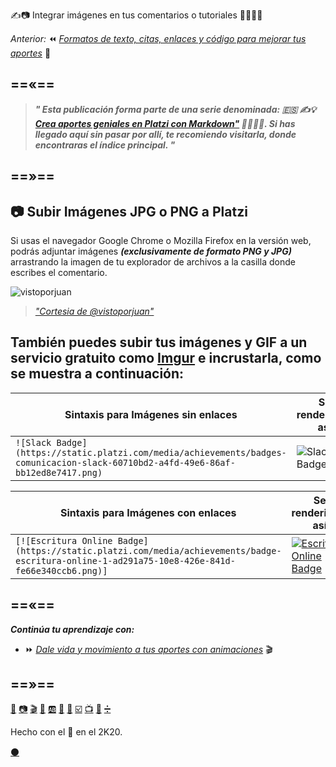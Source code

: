 
✍️📷 Integrar imágenes en tus comentarios o tutoriales 👨‍🎨👩‍🎨


_Anterior:_ ⏪ [_Formatos de texto, citas, enlaces y código para mejorar tus aportes_][url-textos] 📖


==«==
---
 
 
> _**" Esta publicación forma parte de una serie denominada: 🇪🇸 ✍️💡 [ Crea aportes geniales en Platzi con Markdown"][url-indice] 👨‍🎨👩‍🎨. Si has llegado aquí sin pasar por allí, te recomiendo visitarla, donde encontraras el índice principal. "**_


==»==
---


## 📷 Subir Imágenes JPG o PNG a Platzi


Si usas el navegador Google Chrome o Mozilla Firefox en la versión web, podrás adjuntar imágenes **_(exclusivamente de formato PNG y JPG)_** arrastrando la imagen de tu explorador de archivos a la casilla donde escribes el comentario. 


![vistoporjuan][url-img-vistoporjuan]


> [_"Cortesia de @vistoporjuan"_](https://platzi.com/comunidad/como-agrego-imagenes-en-los-comentarios/ "La idea es construir sobre el conocimiento ya existente y no inventar la rueda todos los dias ")


## También puedes subir tus imágenes y GIF a un servicio gratuito como [Imgur][url-imgur] e incrustarla, como se muestra a continuación: 



Sintaxis para Imágenes sin enlaces | Se renderizara así 
--- | -- 
`![Slack Badge](https://static.platzi.com/media/achievements/badges-comunicacion-slack-60710bd2-a4fd-49e6-86af-bb12ed8e7417.png)` | ![Slack Badge](https://static.platzi.com/media/achievements/badges-comunicacion-slack-60710bd2-a4fd-49e6-86af-bb12ed8e7417.png)


Sintaxis para Imágenes con enlaces| Se renderizara así 
--- | -- 
`[![Escritura Online Badge](https://static.platzi.com/media/achievements/badge-escritura-online-1-ad291a75-10e8-426e-841d-fe66e340ccb6.png)]` | [![Escritura Online Badge][url-img-badge-escritura]][url-curso-escritura]


==«==
---

**_Continúa tu aprendizaje con:_**

* ⏩ _[Dale vida y movimiento a tus aportes con animaciones][url-animaciones]_ 🎬

==»==
---

[📖][url-textos] [📷][url-imagenes] [🎬][url-animaciones] [🍕][url-emojis] [🆎][url-variables] [🔲][url-botones] [🌈][url-colores] [☑️][url-tablas] [📺][url-videos]  [🔣][url-ascii] [➗][url-matematicas]


Hecho con el 💚 en el 2K20. 

[⚫][url-repositorio]

[url-repositorio]: https://github.com/mistersoftware/Crea-aportes-geniales-en-Platzi-con-Markdown/blob/master/02-integrar-imagenes-en-tus-comentarios-o-tutoriales-con-markdown.md "Código fuente de esta publicación en GitHub"




[url-stackedit]: https://stackedit.io/app#/ "Editor en línea de Markdown"
[url-imgur]: https://imgur.com/ "Servicio gratuito de imágenes de Reddit"
[url-recordit]: https://recordit.co/ "Graba tu pantalla"
[url-asciinema]: https://itsfoss.com/asciinema-record-terminal/ "Copia el texto desde el video a la terminal"
[url-codecogs]: https://www.codecogs.com/latex/eqneditor.php "Convierte código latex a imágenes"
[url-rmarkdown]: https://rmarkdown.rstudio.com/ "una versión extendida de Markdown"
[url-traduccion-hipotesis]: https://platzi.com/tutoriales/1319-discretas/6238-hipotesis-de-riemann-traduccion-al-espanol/ "Traducción Hipótesis"
[url-overleaf]: https://www.overleaf.com/ "Código laTex en la nube"
[url-medium]: https://medium.com/@luiscarlos_40534/sobre-la-cantidad-de-n%C3%BAmeros-primos-por-debajo-de-una-cantidad-dada-%C3%BCber-die-anzahl-der-799ff571dd9 "articulo en Medium"


[url-img-servidores]: https://i.imgur.com/xsquSxI.gif "Servidores A B C"
[url-img-casco]: https://i.imgur.com/b1kbwbR.gif "Casco"
[url-img-subir-imagen]: https://i.imgur.com/XXBeF2X.gif "Como subir imágenes en Platzi"
[url-img-learning]: https://static.platzi.com/media/learningpath/banners/1c4f4add-87b9-44cc-ba30-4a8a134bf76e.jpg "Learning path"
[url-img-ecuacion]: https://i.imgur.com/P4PL4vb.gif "Ecuacion en laTex"
[url-img-codecogs]: https://i.imgur.com/t1bOxue.png "codecogs"
[url-img-escritura]: https://i.imgur.com/3gtTnRU.gif "animación pluma"
[url-img-vistoporjuan]: https://i.imgur.com/W0D6elt.gif "Subir imagen en Platzi"
[url-img-badge-slack]: https://static.platzi.com/media/achievements/badges-comunicacion-slack-60710bd2-a4fd-49e6-86af-bb12ed8e7417.png
[url-img-badge-escritura]: https://static.platzi.com/media/achievements/badge-escritura-online-1-ad291a75-10e8-426e-841d-fe66e340ccb6.png


[url-platzi]: https://platzi.com/cursos "Nunca pares de aprender"
[url-connect]: https://platzi.com/empleos/ "Platzi Connect"
[url-curso-git]: https://platzi.com/clases/git-github/ "Curso Profesional de Git y GitHub"
[url-curso-slack]: https://platzi.com/clases/slack/ "Curso de Comunicación Online con Slack"
[url-curso-escritura]: https://platzi.com/clases/escritura-online/ "Curso de Escritura Online"
[url-pulse-editor]: https://platzi.com/blog/presentamos-pulse-editor/ "El sabor personalizado de Markdown en Platzi"

[url-indice]: https://platzi.com/blog/crea-aportes-geniales-en-platzi-con-markdown "✍️💡 Crea aportes geniales en Platzi con Markdown 👨‍🎨👩‍🎨"
[url-textos]: https://platzi.com/comunidad/formatos-de-texto-citas-enlaces-y-codigo-para-mejorar-tus-aportes-con-markdown/ "✍️📖 Formatos de texto, citas, enlaces y código para mejorar tus aportes con Markdown 👨‍🎨👩‍🎨"
[url-imagenes]: https://platzi.com/comunidad/integrar-imagenes-en-tus-comentarios-o-tutoriales-con-markdown/ "✍️📷 Integrar imágenes en tus comentarios o tutoriales con Markdown 👨‍🎨👩‍🎨"
[url-animaciones]: https://platzi.com/comunidad/dale-vida-y-movimiento-a-tus-aportes-con-animaciones-con-markdown/ "✍️🎬 Dale vida y movimiento a tus aportes con animaciones con Markdown 👨‍🎨👩‍🎨"
[url-emojis]: https://platzi.com/comunidad/expresate-con-emojis-con-markdown/ "✍️🍕 Exprésate con Emojis con Markdown 👨‍🎨👩‍🎨"
[url-variables]: https://platzi.com/comunidad/agiliza-tu-escritura-con-variables-don-t-repeat-yourself-con-markdown/ "✍️🆎 Agiliza tu escritura con variables Don´t repeat yourself con Markdown 👨‍🎨👩‍🎨"
[url-botones]: https://platzi.com/comunidad/inserta-botones-para-facilitar-la-navegación-de-tus-lectores-con-markdown/ "✍️🔲 Inserta botones para facilitar la navegación de tus lectores con Markdown 👨‍🎨👩‍🎨"
[url-colores]: https://platzi.com/comunidad/color-y-alegria-en-tus-aportes-con-markdown/ "✍️🌈 Color y alegría en tus aportes con Markdown 👨‍🎨👩‍🎨"
[url-tablas]: https://platzi.com/comunidad/tablas-y-listas-tan-facil-como-nunca-lo-has-visto-con-markdown/ "✍️☑️ Tablas y listas tan fácil como nunca lo has visto con Markdown 👨‍🎨👩‍🎨"
[url-videos]: https://platzi.com/comunidad/incrusta-videos-en-tus-aportes-para-platzi-y-un-tip-para-incluirlos-en-github-con-markdown/ "✍️📺 Incrusta videos en tus aportes en Platzi y un tip para incluirlos en GitHub con Markdown 👨‍🎨👩‍🎨"
[url-ascii]: https://platzi.com/comunidad/ascii-art-branding-en-tu-codigo-con-markdown/ "✍️🔣 ASCII Art: branding en tu código con Markdown 👨‍🎨👩‍🎨"
[url-matematicas]: https://platzi.com/comunidad/bonus-inserta-formulas-matematicas-creadas-en-latex-con-markdown/ "✍️➗ Bonus: Inserta fórmulas matemáticas creadas en laTex con Markdown 👨‍🎨👩‍🎨"
[url-emojis-todos]: https://platzi.com/comunidad/listado-completo-de-emojis-en-markdown/ "✍️😍 Listado completo de emojis en Markdown 👨‍🎨👩‍🎨"

<!--

>1. 📖 [Formatos de texto, citas, enlaces y código para mejorar tus aportes ][url-textos]
>1. 📷 [Integrar imágenes en tus comentarios o tutoriales][url-imagenes]
>1. 🎬 [Dale vida y movimiento a tus aportes con animaciones][url-animaciones]
>1. 🍕 [Exprésate con Emojis][url-emojis]
>1. 🆎 [Agiliza tu escritura con variables _"Don´t repeat yourself"_ ][url-variables]
>1. 🔲 [Inserta botones para facilitar la navegación de tus lectores][url-botones]
>1. 🌈 [Color y alegria en tus aportes][url-colores]
>1. ☑️ [Tablas y listas tan facil como nunca lo has visto][url-tablas] 
>1. 📺 [Incrusta videos en tus aportes en Platzi y un tip para incluirlos en GitHub][url-videos]
>1. 🔣 [ASCII Art: branding en tu código][url-ascii]
>1. ➗ [Bonus: Inserta fórmulas matemáticas creadas en laTex][url-matematicas]

-->

